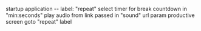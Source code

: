 startup application
-- label: "repeat"
select timer for break
countdown in "min:seconds"
play audio from link passed in "sound" url param
productive screen
goto "repeat" label
